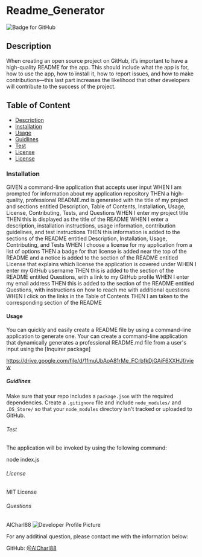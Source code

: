 # Readme_Generator
  ![Badge for GitHub](https://img.shields.io/github/languages/top/AlCharl88/undefined?style=flat&logo=appveyor) 

  ## Description

  When creating an open source project on GitHub, it’s important to have a high-quality README for the app. This should include what the app is for, how to use the app, how to install it, how to report issues, and how to make contributions&mdash;this last part increases the likelihood that other developers will contribute to the success of the project. 

  ## Table of Content 
  * [Description](#descripton) 
  * [Installation](#installation) 
  * [Usage](#usage) 
  * [Guidlines](#guidlines) 
  * [Test](#test) 
  * [License](#license) 
  * [License](#license)
    
  ### Installation
    
  GIVEN a command-line application that accepts user input
  WHEN I am prompted for information about my application repository
  THEN a high-quality, professional README.md is generated with the title of my project and sections entitled Description, Table of Contents, Installation, Usage, License, Contributing, Tests, and Questions
  WHEN I enter my project title
  THEN this is displayed as the title of the README
  WHEN I enter a description, installation instructions, usage information, contribution guidelines, and test instructions
  THEN this information is added to the sections of the README entitled Description, Installation, Usage, Contributing, and Tests
  WHEN I choose a license for my application from a list of options
  THEN a badge for that license is added near the top of the README and a notice is added to the section of the README entitled License that explains which license the application is covered under
  WHEN I enter my GitHub username
  THEN this is added to the section of the README entitled Questions, with a link to my GitHub profile
  WHEN I enter my email address
  THEN this is added to the section of the README entitled Questions, with instructions on how to reach me with additional questions
  WHEN I click on the links in the Table of Contents
  THEN I am taken to the corresponding section of the README
    
    
  #### Usage
    
  You can quickly and easily create a README file by using a command-line application to generate one. Your can create a command-line application that dynamically generates a professional README.md file from a user's input using the [Inquirer package]

  https://drive.google.com/file/d/1fmuUbAoA81rMe_FCrbfkDjGAiF6XXHJf/view
    
    
  ##### Guidlines
  Make sure that your repo includes a `package.json` with the required dependencies.
  Create a `.gitignore` file and include `node_modules/` and `.DS_Store/` so that your `node_modules` directory isn't tracked or uploaded to GitHub.
    
    
  ###### Test
    
  The application will be invoked by using the following command:

  node index.js
    
  ###### License
    
  MIT License
    
  ###### Questions

  AlCharl88
  ![Developer Profile Picture](https://avatars.githubusercontent.com/u/80181038?v=4) 
  
  For any additinal question, please contact me with the information below:
   
  GitHub: [@AlCharl88](https://api.github.com/users/AlCharl88)
    
